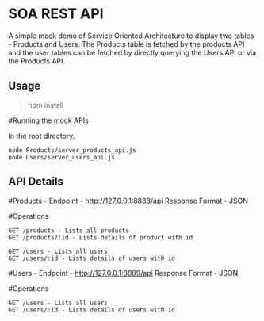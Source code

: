 SOA REST API
=================

A simple mock demo of Service Oriented Architecture to display two tables - Products and Users. The Products table is fetched by the products API and the user tables can be fetched by directly querying the Users API or via the Products API.

Usage
-----
>npm install

#Running the mock APIs

In the root directory,
``` 
node Products/server_products_api.js 
node Users/server_users_api.js 
```
    

API Details
-----------
#Products -
Endpoint - http://127.0.0.1:8888/api
Response Format - JSON

#Operations
```
GET /products - Lists all products
GET /products/:id - Lists details of product with id

GET /users - Lists all users
GET /users/:id - Lists details of users with id
```
#Users -
Endpoint - http://127.0.0.1:8889/api
Response Format - JSON

#Operations

```
GET /users - Lists all users
GET /users/:id - Lists details of users with id
```
